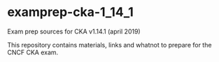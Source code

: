 # examprep-cka-1_14_1
Exam prep sources for CKA v1.14.1 (april 2019)

This repository contains materials, links and whatnot to prepare for the CNCF CKA exam.

